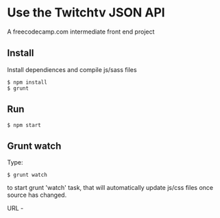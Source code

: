 # Use the Twitchtv JSON API
A freecodecamp.com intermediate front end project

## Install

Install dependiences and compile js/sass files

```
$ npm install
$ grunt
```

## Run

```
$ npm start
```

## Grunt watch

Type:

```
$ grunt watch
```

to start grunt 'watch' task, that will automatically update js/css files once source has changed.

URL - 
